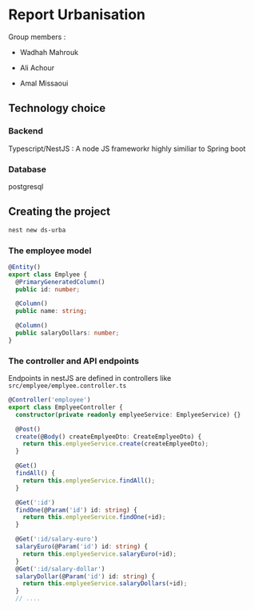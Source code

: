 # Report Urbanisation

Group members :

- Wadhah Mahrouk

- Ali Achour

- Amal Missaoui

## Technology choice

### Backend

Typescript/NestJS : A node JS frameworkr highly similiar to Spring boot

### Database

postgresql

## Creating the project

```bash
nest new ds-urba
```

### The employee model

```ts
@Entity()
export class Emplyee {
  @PrimaryGeneratedColumn()
  public id: number;

  @Column()
  public name: string;

  @Column()
  public salaryDollars: number;
}
```

### The controller and API endpoints

Endpoints in nestJS are defined in controllers like `src/emplyee/emplyee.controller.ts`

```ts
@Controller('employee')
export class EmplyeeController {
  constructor(private readonly emplyeeService: EmplyeeService) {}

  @Post()
  create(@Body() createEmplyeeDto: CreateEmplyeeDto) {
    return this.emplyeeService.create(createEmplyeeDto);
  }

  @Get()
  findAll() {
    return this.emplyeeService.findAll();
  }

  @Get(':id')
  findOne(@Param('id') id: string) {
    return this.emplyeeService.findOne(+id);
  }

  @Get(':id/salary-euro')
  salaryEuro(@Param('id') id: string) {
    return this.emplyeeService.salaryEuro(+id);
  }
  @Get(':id/salary-dollar')
  salaryDollar(@Param('id') id: string) {
    return this.emplyeeService.salaryDollars(+id);
  }
  // ....
```
